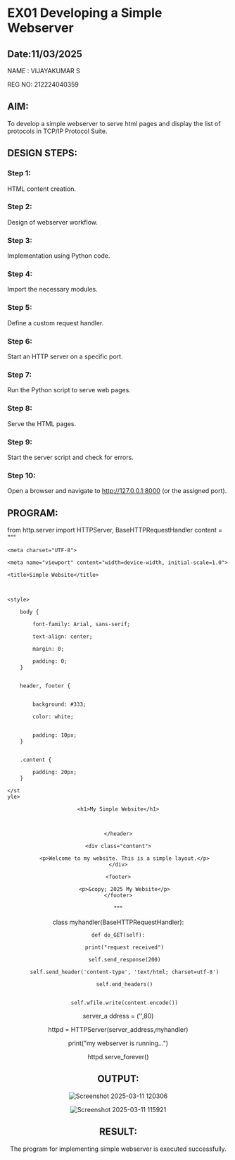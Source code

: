 # EX01 Developing a Simple Webserver
## Date:11/03/2025

NAME : VIJAYAKUMAR S

REG NO: 212224040359

## AIM:
To develop a simple webserver to serve html pages and display the list of protocols in TCP/IP Protocol Suite.

## DESIGN STEPS:
### Step 1: 
HTML content creation.

### Step 2:
Design of webserver workflow.

### Step 3:
Implementation using Python code.

### Step 4:
Import the necessary modules.

### Step 5:
Define a custom request handler.

### Step 6:
Start an HTTP server on a specific port.

### Step 7:
Run the Python script to serve web pages.

### Step 8:
Serve the HTML pages.

### Step 9:
Start the server script and check for errors.

### Step 10:
Open a browser and navigate to http://127.0.0.1:8000 (or the assigned port).

## PROGRAM:

from http.server import HTTPServer, BaseHTTPRequestHandler
content = """

<!DOCTYPE html>

<html lang="en">

  <head>
  
    <meta charset="UTF-8">
    
    <meta name="viewport" content="width=device-width, initial-scale=1.0">
    
    <title>Simple Website</title>
    
    
    
    <style>
    
        body {
        
            font-family: Arial, sans-serif;
            
            text-align: center;
            
            margin: 0;
            
            padding: 0;
        }
        
        
        header, footer {
        
            
            background: #333;
            
            color: white;
            
            
            padding: 10px;
        }
        
        
        .content {
        
            padding: 20px;
        }
        
    </st
    yle>
</head>

<body>
  
  <header>
  
    <h1>My Simple Website</h1>
    
    
    
    </header>
    
    <div class="content">
    
        <p>Welcome to my website. This is a simple layout.</p>
    </div>
    
    <footer>
    
        <p>&copy; 2025 My Website</p>
    </footer>

</body>

</html>
"""

class myhandler(BaseHTTPRequestHandler):

    def do_GET(self):
    
        print("request received")
        
        self.send_response(200)
        
        self.send_header('content-type', 'text/html; charset=utf-8')
        
        self.end_headers()
        
        
        self.wfile.write(content.encode())
server_a
ddress = ('',80)

httpd = HTTPServer(server_address,myhandler)

print("my webserver is running...")


httpd.serve_forever()

## OUTPUT:

![Screenshot 2025-03-11 120306](https://github.com/user-attachments/assets/2a2749f6-8790-4d42-87ec-92331da409a4)


![Screenshot 2025-03-11 115921](https://github.com/user-attachments/assets/2919b61a-7950-4510-82ef-e0916c2f60ff)



## RESULT:
The program for implementing simple webserver is executed successfully.

